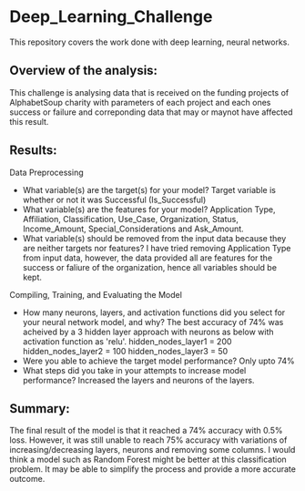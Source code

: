 # Deep_Learning_Challenge
This repository covers the work done with deep learning, neural networks.

## Overview of the analysis: 
This challenge is analysing data that is received on the funding projects of AlphabetSoup charity with parameters of each project and each ones success or failure and correponding data that may or maynot have affected this result.

## Results: 

Data Preprocessing

* What variable(s) are the target(s) for your model?
  Target variable is whether or not it was Successful (Is_Successful)
* What variable(s) are the features for your model?
  Application Type, Affiliation, Classification, Use_Case, Organization, Status, Income_Amount, Special_Considerations and Ask_Amount.
* What variable(s) should be removed from the input data because they are neither targets nor features?
  I have tried removing Application Type from input data, however, the data provided all are features for the success or faliure of the organization, hence all variables should be kept.


Compiling, Training, and Evaluating the Model

* How many neurons, layers, and activation functions did you select for your neural network model, and why?
  The best accuracy of 74% was acheived by a 3 hidden layer approach with neurons as below with activation function as 'relu'.
  hidden_nodes_layer1 = 200
  hidden_nodes_layer2 = 100
  hidden_nodes_layer3 = 50
* Were you able to achieve the target model performance?
  Only upto 74%
* What steps did you take in your attempts to increase model performance?
  Increased the layers and neurons of the layers.

## Summary: 
The final result of the model is that it reached a 74% accuracy with 0.5% loss. However, it was still unable to reach 75% accuracy with variations of increasing/decreasing layers, neurons and removing some columns. I would think a model such as Random Forest might be better at this classification problem. It may be able to simplify the process and provide a more accurate outcome.

